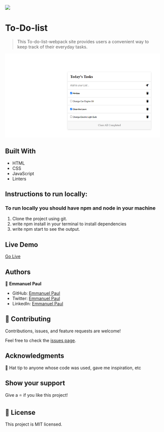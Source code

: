 ![](https://img.shields.io/badge/Microverse-blueviolet)

# To-Do-list

> This To-do-list-webpack site provides users a convenient way to keep track of their everyday tasks.

![screenshot](Tasks.png)

## Built With

- HTML
- CSS
- JavaScript
- Linters

## Instructions to run locally:
### To run locally you should have npm and node in your machine
1. Clone the project using git.
2. write npm install in your terminal to install dependencies
3. write npm start to see the output.

## Live Demo

[Go Live](https://epaltechs.github.io/To-Do-List/dist/)

## Authors

👤 **Emmanuel Paul**

- GitHub: [Emmanuel Paul](https://github.com/Epaltechs/Webpack)
- Twitter: [Emmanuel Paul](http://twitter.com/@emmapaul247)
- LinkedIn: [Emmanuel Paul](https://www.linkedin.com/in/emmanuel-s-paul/)


## 🤝 Contributing

Contributions, issues, and feature requests are welcome!

Feel free to check the [issues page](https://github.com/Epaltechs/To-Do-list/issues).

## Acknowledgments

🎩 Hat tip to anyone whose code was used, gave me inspiration, etc

## Show your support

Give a ⭐ if you like this project!

## 📝 License

This project is MIT licensed.
